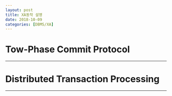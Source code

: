 ```yaml
---
layout: post
title: XA동작 설명
date: 2018-10-09
categories: [DBMS/XA]
---
```


# Tow-Phase Commit Protocol
***

# Distributed Transaction Processing
***
